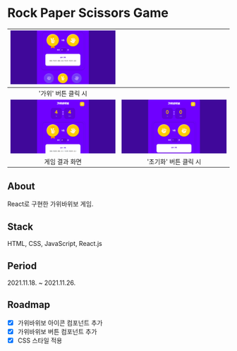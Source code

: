 # Rock Paper Scissors Game
|<img src="src/assets/click-buttons.png" alt="click buttons" />||
|:-:|:-:|
|'가위' 버튼 클릭 시||
|<img src="src/assets/result.png" alt="result" />|<img src="src/assets/click-reset.png" alt="click reset" />|
|게임 결과 화면|'초기화' 버튼 클릭 시|

## About
React로 구현한 가위바위보 게임.

## Stack
HTML, CSS, JavaScript, React.js

## Period
2021.11.18. ~ 2021.11.26.

## Roadmap
- [X] 가위바위보 아이콘 컴포넌트 추가
- [X] 가위바위보 버튼 컴포넌트 추가
- [X] CSS 스타일 적용
